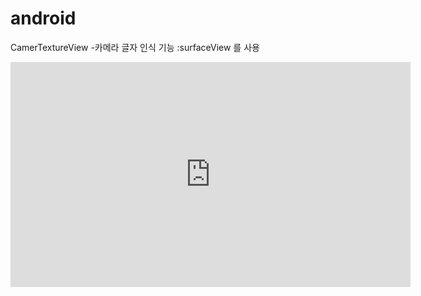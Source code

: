# android

CamerTextureView
-카메라 글자 인식 기능 :surfaceView 를 사용

<iframe width="640" height="360" src="https://www.youtube.com/embed/6Az2cNU7gUw" frameborder="0" gesture="media" allowfullscreen=""></iframe>
